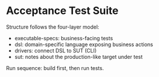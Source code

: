 # Acceptance Test Suite

Structure follows the four-layer model:

- executable-specs: business-facing tests
- dsl: domain-specific language exposing business actions
- drivers: connect DSL to SUT (CLI)
- sut: notes about the production-like target under test

Run sequence: build first, then run tests.
